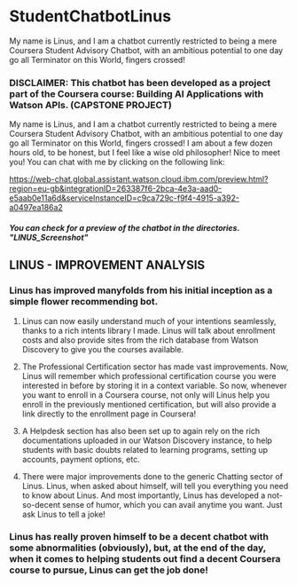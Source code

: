 # StudentChatbotLinus
My name is Linus, and I am a chatbot currently restricted to being a mere Coursera Student Advisory Chatbot, with an ambitious potential to one day go all Terminator on this World, fingers crossed! 
### DISCLAIMER: This chatbot has been developed as a project part of the Coursera course: Building AI Applications with Watson APIs. (CAPSTONE PROJECT)

My name is Linus, and I am a chatbot currently restricted to being a mere Coursera Student Advisory Chatbot, with an ambitious potential to one day go all Terminator on this World, fingers crossed! I am about a few dozen hours old, to be honest, but I feel like a wise old philosopher! Nice to meet you!
You can chat with me by clicking on the following link:

https://web-chat.global.assistant.watson.cloud.ibm.com/preview.html?region=eu-gb&integrationID=263387f6-2bca-4e3a-aad0-e5aab0e11a6d&serviceInstanceID=c9ca729c-f9f4-4915-a392-a0497ea186a2

#### *You can check for a preview of the chatbot in the directories. "LINUS_Screenshot"*


## LINUS - IMPROVEMENT ANALYSIS

### Linus has improved manyfolds from his initial inception as a simple flower recommending bot.

  1. Linus can now easily understand much of your intentions seamlessly, thanks to a rich intents library I made. Linus will talk about enrollment costs and also provide sites from the rich database from Watson Discovery to give you the courses available.

  2. The Professional Certification sector has made vast improvements. Now, Linus will remember which professional certification course you were interested in before by storing it in a context variable. So now, whenever you want to enroll in a Coursera course, not only will Linus help you enroll in the previously mentioned certification, but will also provide a link directly to the enrollment page in Coursera!

  3. A Helpdesk section has also been set up to again rely on the rich documentations uploaded in our Watson Discovery instance, to help students with basic doubts related to learning programs, setting up accounts, payment options, etc.

  4. There were major improvements done to the generic Chatting sector of Linus. Linus, when asked about himself, will tell you everything you need to know about Linus. And most importantly, Linus has developed a not-so-decent sense of humor, which you can avail anytime you want. Just ask Linus to tell a joke!


### Linus has really proven himself to be a decent chatbot with some abnormalities (obviously), but, at the end of the day, when it comes to helping students out find a decent Coursera course to pursue, Linus can get the job done!




